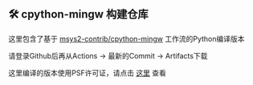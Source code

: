 ## 🛠️ cpython-mingw 构建仓库
这里包含了基于 [msys2-contrib/cpython-mingw](https://github.com/msys2-contrib/cpython-mingw) 工作流的Python编译版本

请登录Github后再从Actions → 最新的Commit → Artifacts下载

这里编译的版本使用PSF许可证，请点击 [这里](https://github.com/msys2-contrib/cpython-mingw/blob/mingw-v3.12.10/LICENSE) 查看